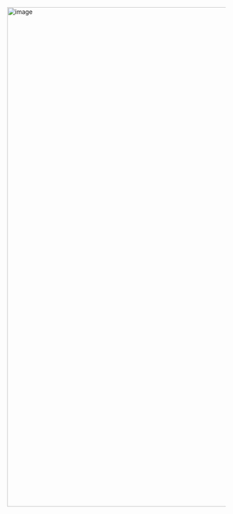 <img width="1919" height="1149" alt="image" src="https://github.com/user-attachments/assets/117fb80f-ea23-4ccb-aeb0-a91cc63f1317" />
